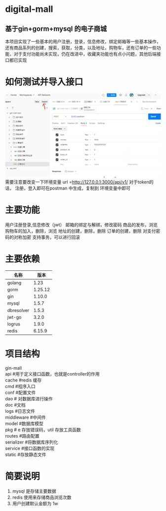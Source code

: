 digital-mall
==

基于gin+gorm+mysql 的电子商城
-
本项目实现了一些基本的用户注册，登录，信息修改，绑定邮箱等一些基本操作，还有商品系列的创建，搜索，获取，分类，以及地址，购物车，还有订单的一些功能，对于支付功能尚未实现，仍在改进中，收藏夹功能也有点小问题，其他后端接口都已实现

如何测试并导入接口
=
![导入接口，将 doc 文件夹下的 .json 文件导入 postman 中 import 即可](https://github.com/yehan5555/digital-mall/blob/update/doc/%E5%AF%BC%E5%85%A5.png)
需要注意要改变一下环境变量
url =http://127.0.0.1:3000/api/v1/
对于token的话， 注册，登入即可在postman 中生成，复制到 环境变量中即可

主要功能
=
用户注册登录,信息修改（jwt）
邮箱的绑定与解绑，修改密码
商品的发布，浏览
购物车的加入，删除，浏览
地址的创建，删除，删除
订单的创建，删除
对支付密码的对称加密
支持事务，可以进行回滚

主要依赖
=
|名称|版本|
|---|----|
|golang|1.23|
|gorm|1.25.12|
|gin|1.10.0|
|mysql|1.5.7|
|dbresolver|1.5.3|
|jwt-go|3.2.0|
|logrus|1.9.0|
|redis|6.15.9|

项目结构
=
gin-mall  
api         #用于定义接口函数，也就是controller的作用  
cache       #redis 缓存  
cmd         #程序入口   
conf        #配置文件  
dao         # 对数据库进行操作  
doc         #文档  
logs        #日志文件  
middleware  #中间件  
model       #数据库模型  
pkg         # e 存放错误码，util 存放工具函数  
routes      #路由配置  
serializer  #将数据库序列化  
service     #接口函数的实现  
static      #存放静态文件  
 


简要说明 
=
1. mysql 是存储主要数据
2. redis 使用来存储商品浏览次数
3. 用户创建默认金额为 1w 

